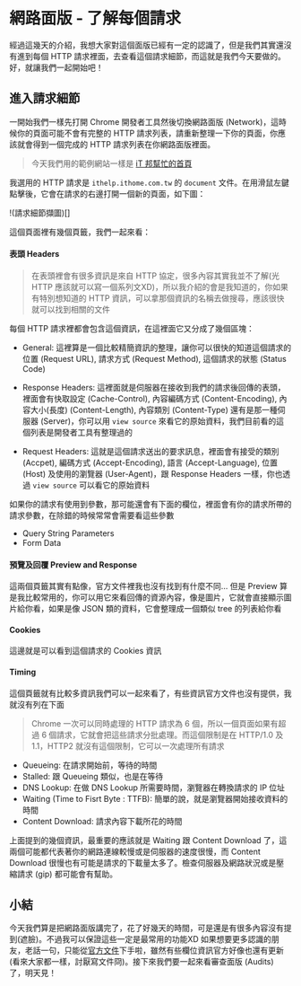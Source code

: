 # 網路面版 - 了解每個請求
經過這幾天的介紹，我想大家對這個面版已經有一定的認識了，但是我們其實還沒有進到每個 HTTP 請求裡面，去查看這個請求細節，而這就是我們今天要做的。好，就讓我們一起開始吧！

## 進入請求細節
一開始我們一樣先打開 Chrome 開發者工具然後切換網路面版 (Network)，這時候你的頁面可能不會有完整的 HTTP 請求列表，請重新整理一下你的頁面，你應該就會得到一個完成的 HTTP 請求列表在你網路面版裡面。

> 今天我們用的範例網站一樣是 [iT 邦幫忙的首頁](https://ithelp.ithome.com.tw/)

我選用的 HTTP 請求是 `ithelp.ithome.com.tw` 的 `document` 文件。在用滑鼠左鍵點擊後，它會在請求的右邊打開一個新的頁面，如下圖：

!(請求細節擷圖)[]


這個頁面裡有幾個頁籤，我們一起來看：

#### 表頭 Headers

> 在表頭裡會有很多資訊是來自 HTTP 協定，很多內容其實我並不了解(光 HTTP 應該就可以寫一個系列文XD)，所以我介紹的會是我知道的，你如果有特別想知道的 HTTP 資訊，可以拿那個資訊的名稱去做搜尋，應該很快就可以找到相關的文件

每個 HTTP 請求裡都會包含這個資訊，在這裡面它又分成了幾個區塊：
- General: 這裡算是一個比較精簡資訊的整理，讓你可以很快的知道這個請求的位置 (Request URL), 請求方式 (Request Method), 這個請求的狀態 (Status Code)

- Response Headers: 這裡面就是伺服器在接收到我們的請求後回傳的表頭，裡面會有快取設定 (Cache-Control), 內容編碼方式 (Content-Encoding), 內容大小(長度) (Content-Length), 內容類別 (Content-Type) 還有是那一種伺服器 (Server)，你可以用 `view source` 來看它的原始資料，我們目前看的這個列表是開發者工具有整理過的

- Request Headers: 這就是這個請求送出的要求訊息，裡面會有接受的類別 (Accpet), 編碼方式 (Accept-Encoding), 語言 (Accept-Language), 位置 (Host) 及使用的瀏覽器 (User-Agent)，跟 Response Headers 一樣，你也透過 `view source` 可以看它的原始資料

如果你的請求有使用到參數，那可能還會有下面的欄位，裡面會有你的請求所帶的請求參數，在除錯的時候常常會需要看這些參數
- Query String Parameters
- Form Data

#### 預覽及回覆 Preview and Response
這兩個頁籤其實有點像，官方文件裡我也沒有找到有什麼不同… 但是 Preview 算是我比較常用的，你可以用它來看回傳的資源內容，像是圖片，它就會直接顯示圖片給你看，如果是像 JSON 類的資料，它會整理成一個類似 tree 的列表給你看

#### Cookies
這邊就是可以看到這個請求的 Cookies 資訊

#### Timing
這個頁籤就有比較多資訊我們可以一起來看了，有些資訊官方文件也沒有提供，我就沒有列在下面
> Chrome 一次可以同時處理的 HTTP 請求為 6 個，所以一個頁面如果有超過 6 個請求，它就會把這些請求分批處理。而這個限制是在 HTTP/1.0 及 1.1，HTTP2 就沒有這個限制，它可以一次處理所有請求

- Queueing: 在請求開始前，等待的時間 
- Stalled: 跟 Queueing 類似，也是在等待
- DNS Lookup: 在做 DNS Lookup 所需要時間，瀏覽器在轉換請求的 IP 位址
- Waiting (Time to Fisrt Byte : TTFB): 簡單的說，就是瀏覽器開始接收資料的時間
- Content Download: 請求內容下載所花的時間

上面提到的幾個資訊，最重要的應該就是 Waiting 跟 Content Download 了，這兩個可能都代表著你的網路連線較慢或是伺服器的速度很慢，而 Content Download 很慢也有可能是請求的下載量太多了。檢查伺服器及網路狀況或是壓縮請求 (gip) 都可能會有幫助。

## 小結
今天我們算是把網路面版講完了，花了好幾天的時間，可是還是有很多內容沒有提到(遮臉)。不過我可以保證這些一定是最常用的功能XD
如果想要更多認識的朋友，老話一句，只能從[官方文件](https://developers.google.com/web/tools/chrome-devtools/network-performance/reference)下手啦，雖然有些欄位資訊官方好像也還有更新(看來大家都一樣，討厭寫文件冏)。接下來我們要一起來看審查面版 (Audits) 了，明天見！
